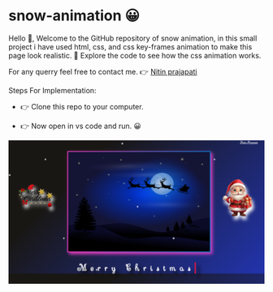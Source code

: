 ﻿# snow-animation 😀

Hello 👋,
Welcome to the GitHub repository of snow animation, in this small project i have used html, css, and css key-frames animation to make this page look realistic.
👀 Explore the code to see how the css animation works.

For any querry feel free to contact me. 👉 [Nitin prajapati](https://nitin-prajapati.vercel.app/)


Steps For Implementation:

- 👉 Clone this repo to your computer.
+ 👉 Now open in vs code and run. 😀

![ScreenShot](https://github.com/Nitinpr1/snow-animation/blob/main/Screenshot%20(59).png)
